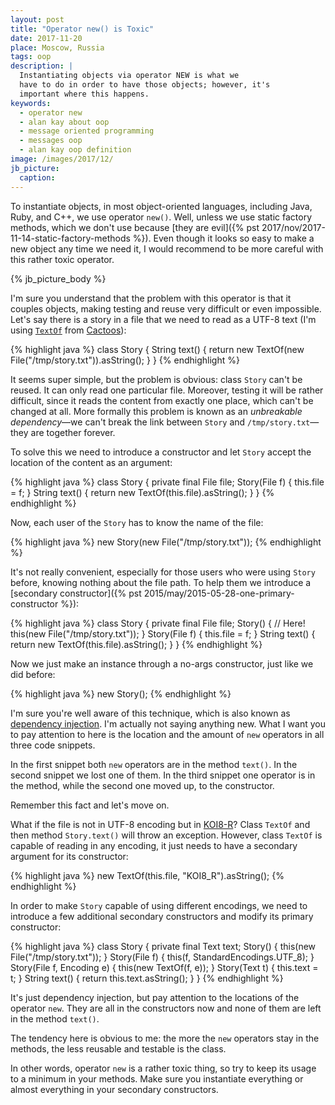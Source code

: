 ```yaml
---
layout: post
title: "Operator new() is Toxic"
date: 2017-11-20
place: Moscow, Russia
tags: oop
description: |
  Instantiating objects via operator NEW is what we
  have to do in order to have those objects; however, it's
  important where this happens.
keywords:
  - operator new
  - alan kay about oop
  - message oriented programming
  - messages oop
  - alan kay oop definition
image: /images/2017/12/
jb_picture:
  caption:
---
```


To instantiate objects, in most object-oriented languages,
including Java, Ruby, and C++, we use operator `new()`. Well, unless
we use static factory methods, which we don't use because
[they are evil]({% pst 2017/nov/2017-11-14-static-factory-methods %}).
Even though it looks so easy to make a new object any time we need it,
I would recommend to be more careful with this rather toxic operator.

<!--more-->

{% jb_picture_body %}

I'm sure you understand that the problem with this operator is that
it couples objects, making testing and reuse very difficult or even impossible.
Let's say there is a story in a file that we need to read as a UTF-8 text
(I'm using
[`TextOf`](http://static.javadoc.io/org.cactoos/cactoos/0.25.6/org/cactoos/text/TextOf.html)
from [Cactoos](http://www.cactoos.org)):

{% highlight java %}
class Story {
  String text() {
    return new TextOf(new File("/tmp/story.txt")).asString();
  }
}
{% endhighlight %}

It seems super simple, but the problem is obvious: class `Story` can't
be reused. It can only read one particular file. Moreover, testing it
will be rather difficult, since it reads the content from exactly one place,
which can't be changed at all. More formally this problem is known as an
_unbreakable dependency_&mdash;we can't break the link between `Story`
and `/tmp/story.txt`&mdash;they are together forever.

To solve this we need to introduce a constructor and let `Story` accept
the location of the content as an argument:

{% highlight java %}
class Story {
  private final File file;
  Story(File f) {
    this.file = f;
  }
  String text() {
    return new TextOf(this.file).asString();
  }
}
{% endhighlight %}

Now, each user of the `Story` has to know the name of the file:

{% highlight java %}
new Story(new File("/tmp/story.txt"));
{% endhighlight %}

It's not really
convenient, especially for those users who were using `Story` before, knowing
nothing about the file path. To help them we introduce
a [secondary constructor]({% pst 2015/may/2015-05-28-one-primary-constructor %}):

{% highlight java %}
class Story {
  private final File file;
  Story() { // Here!
    this(new File("/tmp/story.txt"));
  }
  Story(File f) {
    this.file = f;
  }
  String text() {
    return new TextOf(this.file).asString();
  }
}
{% endhighlight %}

Now we just make an instance through a no-args constructor, just like
we did before:

{% highlight java %}
new Story();
{% endhighlight %}

I'm sure you're well aware of this technique, which is also known
as [dependency injection](http://martinfowler.com/articles/injection.html).
I'm actually not saying anything new. What I want you to pay attention to here is
the location and the amount of `new` operators in all three code snippets.

In the first snippet both `new` operators are in the method `text()`.
In the second snippet we lost one of them. In the third snippet one operator
is in the method, while the second one moved up, to the constructor.

Remember this fact and let's move on.

What if the file is not in UTF-8 encoding but in [KOI8-R](https://en.wikipedia.org/wiki/KOI8-R)?
Class `TextOf` and then method `Story.text()` will throw an exception.
However, class `TextOf` is capable of reading in any encoding, it just
needs to have a secondary argument for its constructor:

{% highlight java %}
new TextOf(this.file, "KOI8_R").asString();
{% endhighlight %}

In order to make `Story` capable of using different encodings, we need to
introduce a few additional secondary constructors and modify its primary
constructor:

{% highlight java %}
class Story {
  private final Text text;
  Story() {
    this(new File("/tmp/story.txt"));
  }
  Story(File f) {
    this(f, StandardEncodings.UTF_8);
  }
  Story(File f, Encoding e) {
    this(new TextOf(f, e));
  }
  Story(Text t) {
    this.text = t;
  }
  String text() {
    return this.text.asString();
  }
}
{% endhighlight %}

It's just dependency injection, but pay attention to the locations
of the operator `new`. They are all in the
constructors now and none of them are left in the method `text()`.

The tendency here is obvious to me: the more the `new` operators stay in the
methods, the less reusable and testable is the class.

In other words, operator `new` is a rather toxic thing, so try to keep its
usage to a minimum in your methods. Make sure you instantiate everything
or almost everything in your secondary constructors.



